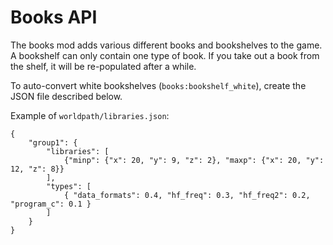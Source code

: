 Books API
===========

The books mod adds various different books and bookshelves to the game.
A bookshelf can only contain one type of book. If you take out a book from
the shelf, it will be re-populated after a while.


To auto-convert white bookshelves (`books:bookshelf_white`), create
the JSON file described below.


Example of `worldpath/libraries.json`:
```
{
	"group1": {
		"libraries": [
			{"minp": {"x": 20, "y": 9, "z": 2}, "maxp": {"x": 20, "y": 12, "z": 8}}
		],
		"types": [
			{ "data_formats": 0.4, "hf_freq": 0.3, "hf_freq2": 0.2, "program_c": 0.1 }
		]
	}
}
```
